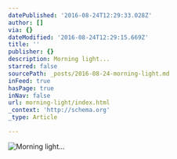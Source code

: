 ```yaml
---
datePublished: '2016-08-24T12:29:33.028Z'
author: []
via: {}
dateModified: '2016-08-24T12:29:15.669Z'
title: ''
publisher: {}
description: Morning light...
starred: false
sourcePath: _posts/2016-08-24-morning-light.md
inFeed: true
hasPage: true
inNav: false
url: morning-light/index.html
_context: 'http://schema.org'
_type: Article

---
```

![Morning light...](https://the-grid-user-content.s3-us-west-2.amazonaws.com/71e9a4ea-38bd-4541-8e01-4037d9fd63e4.jpg)